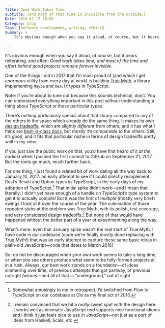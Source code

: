 ```yaml
---
Title: Good Work Takes Time
Subtitle: (And most of that time is invisible from the outside.)
Date: 2018-02-17 18:00
Category: blog
Tags: [software development, writing, ethics]
Summary: >
    It’s obvious enough when you say it aloud, of course, but it bears reiterating, and often: Good work takes time, and most of the time and effort behind good projects remains forever invisible.

---
```


It’s obvious enough when you say it aloud, of course, but it bears reiterating, and often: *Good work takes time, and most of the time and effort behind good projects remains forever invisible.*

One of the things I did in 2017 that I’m most proud of (and which I get *enormous* utility from every day at work) is building [True Myth](https://github.com/chriskrycho/true-myth), a library implementing `Maybe` and `Result` types in TypeScript.

<aside>

Note: if you’re about to tune out because this sounds technical, don’t. You can understand everything important in this post without understanding a thing about TypeScript or these particular types.

</aside>

There’s nothing *particularly* special about that library compared to any of the others in the space which already do the same thing. It makes its own [design tradeoffs](https://github.com/chriskrycho/true-myth/blob/master/README.md#why-not "Comparisons with Folktale and Sanctuary"), which are slightly *different* from others, and it has what I think are [best-in-class docs](https://true-myth.js.org), but mostly it’s comparable to the others. Still, it’s *good*, and it fits that particular niche in terms of design tradeoffs pretty well in my view.

If you just saw the public work on that, you’d have first heard of it *at the earliest* when I pushed the first commit to GitHub on September 21, 2017. But the roots go much, much further back.

For one thing, I just found a related bit of work dating all the way back to January 10, 2017: an early attempt to see if I could directly reimplement Rust’s Result and Option types in TypeScript, in the early days of my adoption of TypeScript.[^1] That initial spike didn’t work—and I mean that literally; I didn’t yet have enough of a handle on TypeScript’s type system to get it to actually compile! But it was the first of *multiple* (mostly very brief) swings I took at it over the course of the year. The culmination of those repeated stabs at the problem was True Myth, with its polish, test coverage, and very considered design tradeoffs.[^2] But none of that would have happened without the better part of a year of experimenting along the way.

What’s more: even that January spike wasn’t the real start of True Myth. I have code in our codebase (code we’re finally mostly done replacing with True Myth!) that was an early attempt to capture these same basic ideas in plain-old JavaScript—code that dates to March 2016!

So: do not be discouraged when your own work seems to take a long time, or when you see others produce what seem to be fully-formed projects all in a rush. Always, our best work stands on a foundation—of ideas simmering over time, of previous attempts that got partway, of previous outright *failures*—and all of that is “underground,” out of sight.

[^1]:   Somewhat amusingly to me in retrospect, I’d switched from Flow to TypeScript on our codebase at Olo as my final act of 2016.

[^2]:   I remain convinced that we hit a *really* sweet spot with the design here: it works well as idiomatic JavaScript *and* supports nice functional idioms and I think it just feels nice to use *in JavaScript*—not just as a port of ideas from Haskell, Scala, etc.
